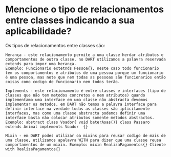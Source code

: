 # Mencione o tipo de relacionamentos entre classes indicando a sua aplicabilidade?

Os tipos de relacionamentos entre classes são:

    Herança - este relacionamento permite a uma classe herdar atributos e comportamentos de outra classe, no DART utilizamos a palavra reservada extends para impor uma herança. 
    Exemplo: Funcionario extetnds Pessoa{}, neste caso todo funcionario tem os comportamentos e atributos de uma pessoa porque um funcionario é uma pessoa, mas note que nem todas as pessoas são funcionarios então coisas como codigo de funcionario nem todos terão.

    Implements - este relacionamento é entre classes e interfaces (tipo de classes que não tem metodos concretos e nem atributos) quando implementamo uma interface em uma classe não abstracta devemos implementar os metodos, em DART não temos a palavra interface para definir interface na verdade todas as classes são iplicitamente interfaces, mas como uma classe abstracta podemos definir uma interface basta não colocar atributos somente metodos abstractos. Exemplo: abstract class Voador{ void baterAsas()} class Passaro extends Animal implements Voador  {}

    Mixin - em DART podes utilizar oa mixins para reusar codigo de mais de uma classe, utilizamos apalavra WITH para dizer que uma classe reusa comportamentos de um mixin. Exemplo: mixin RealizaPagamentos{} Cliente with RealizaPagamentos{}